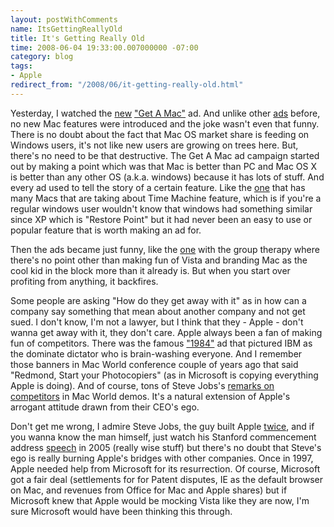 ```yaml
---
layout: postWithComments
name: ItsGettingReallyOld
title: It's Getting Really Old
time: 2008-06-04 19:33:00.007000000 -07:00
category: blog
tags:
- Apple
redirect_from: "/2008/06/it-getting-really-old.html"
---
```

Yesterday, I watched the [new](http://www.youtube.com/watch?v=-Iewhh9a1tA) ["Get A Mac"](http://en.wikipedia.org/wiki/Get_a_Mac) ad. And unlike other [ads](http://www.youtube.com/view_play_list?p=3097C6C21AADCE7E) before, no new Mac features were introduced and the joke wasn't even that funny. There is no doubt about the fact that Mac OS market share is feeding on Windows users, it's not like new users are growing on trees here. But, there's no need to be that destructive. The Get A Mac ad campaign started out by making a point which was that Mac is better than PC and Mac OS X is better than any other OS (a.k.a. windows) because it has lots of stuff. And every ad used to tell the story of a certain feature. Like the [one](http://www.youtube.com/watch?v=ToOSg5cEX7c) that has many Macs that are taking about Time Machine feature, which is if you're a regular windows user wouldn't know that windows had something similar since XP which is "Restore Point" but it had never been an easy to use or popular feature that is worth making an ad for.

Then the ads became just funny, like the [one](http://www.youtube.com/watch?v=ZMGfLa3s48w) with the group therapy where there's no point other than making fun of Vista and branding Mac as the cool kid in the block more than it already is. But when you start over profiting from anything, it backfires.

Some people are asking "How do they get away with it" as in how can a company say something that mean about another company and not get sued. I don't know, I'm not a lawyer, but I think that they - Apple - don't wanna get away with it, they don't care. Apple always been a fan of making fun of competitors. There was the famous ["1984"](http://www.youtube.com/watch?v=R706isyDrqI) ad that pictured IBM as the dominate dictator who is brain-washing everyone. And I remember those banners in Mac World conference couple of years ago that said "Redmond, Start your Photocopiers" (as in Microsoft is copying everything Apple is doing). And of course, tons of Steve Jobs's [remarks on competitors](http://www.youtube.com/watch?v=zhy7ehkgWcg) in Mac World demos. It's a natural extension of Apple's arrogant attitude drawn from their CEO's ego. 

Don't get me wrong, I admire Steve Jobs, the guy built Apple [twice](http://en.wikipedia.org/wiki/Steve_Jobs#Return_to_Apple), and if you wanna know the man himself, just watch his Stanford commencement address [speech](http://www.youtube.com/watch?v=UF8uR6Z6KLc) in 2005 (really wise stuff) but there's no doubt that Steve's ego is really burning Apple's bridges with other companies. Once in 1997, Apple needed help from Microsoft for its resurrection. Of course, Microsoft got a fair deal (settlements for for Patent disputes, IE as the default browser on Mac, and revenues from Office for Mac and Apple shares) but if Microsoft knew that Apple would be mocking Vista like they are now, I'm sure Microsoft would have been thinking this through.